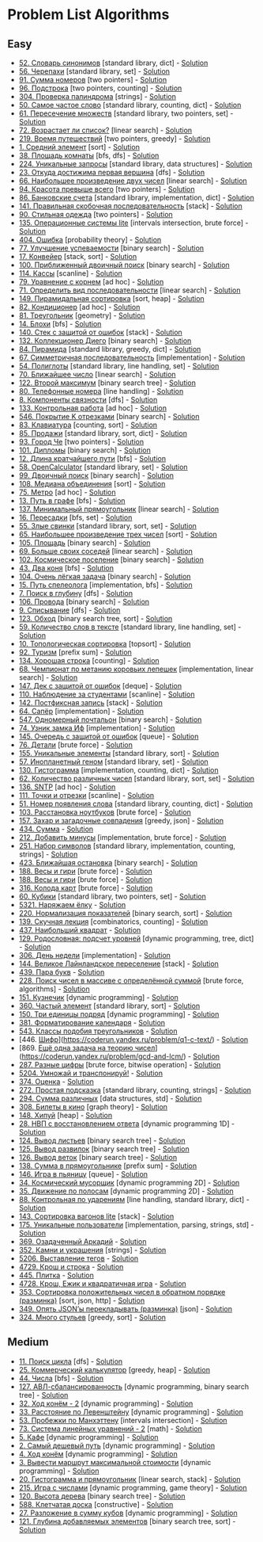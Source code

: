 # Problem List Algorithms <a name="problem-list-algoritms"></a>

## Easy <a name="algorithms-easy"></a>

* [52. Словарь синонимов](https://coderun.yandex.ru/problem/dictionary-synonyms/) [standard library, dict] - [Solution](Easy/52_dictionary_synonyms)
* [56. Черепахи](https://coderun.yandex.ru/problem/turtles/) [standard library, set] - [Solution](Easy/56_turtles)
* [91. Сумма номеров](https://coderun.yandex.ru/problem/sum-of-numbers/) [two pointers] - [Solution](Easy/91_sum_of_numbers)
* [96. Подстрока](https://coderun.yandex.ru/problem/substring/) [two pointers, counting] - [Solution](Easy/96_substring)
* [304. Проверка палиндрома](https://coderun.yandex.ru/problem/palindroming-check/) [strings] - [Solution](Easy/304_palindroming_check)
* [50. Самое частое слово](https://coderun.yandex.ru/problem/frequent-word/) [standard library, counting, dict] - [Solution](Easy/50_frequent_word)
* [61. Пересечение множеств](https://coderun.yandex.ru/problem/intersection-sets/) [standard library, two pointers, set] - [Solution](Easy/61_intersection_sets)
* [72. Возрастает ли список?](https://coderun.yandex.ru/problem/list-growing/) [linear search] - [Solution](Easy/72_list_growing)
* [219. Время путешествий](https://coderun.yandex.ru/problem/adventure-time/) [two pointers, greedy] - [Solution](Easy/219_adventure_time)
* [1. Средний элемент](https://coderun.yandex.ru/problem/median-out-of-three/) [sort] - [Solution](Easy/1_median_out_of_three)
* [38. Площадь комнаты](https://coderun.yandex.ru/problem/room-area/) [bfs, dfs] - [Solution](Easy/38_room_area)
* [224. Уникальные запросы](https://coderun.yandex.ru/problem/unique-queries/) [standard library, data structures] - [Solution](Easy/224_unique_queries)
* [23. Откуда достижима первая вершина](https://coderun.yandex.ru/problem/first-vertex/) [dfs] - [Solution](Easy/23_first_vertex)
* [66. Наибольшее произведение двух чисел](https://coderun.yandex.ru/problem/largest-product-two-numbers/) [linear search] - [Solution](Easy/66_largest_product_two_numbers)
* [94. Красота превыше всего](https://coderun.yandex.ru/problem/beauty-above-all/) [two pointers] - [Solution](Easy/94_beauty_above_all)
* [86. Банковские счета](https://coderun.yandex.ru/problem/bank-accounts/) [standard library, implementation, dict] - [Solution](Easy/86_bank_accounts)
* [141. Правильная скобочная последовательность](https://coderun.yandex.ru/problem/correct-bracket-sequence/) [stack] - [Solution](Easy/141_correct_bracket_sequence)
* [90. Стильная одежда](https://coderun.yandex.ru/problem/stylish-clothes/) [two pointers] - [Solution](Easy/90_stylish_clothes)
* [135. Операционные системы lite](https://coderun.yandex.ru/problem/lite-operating-systems/) [intervals intersection, brute force] - [Solution](Easy/135_lite_operating_systems)
* [404. Ошибка](https://coderun.yandex.ru/problem/server-error/) [probability theory] - [Solution](Easy/404_server_error)
* [77. Улучшение успеваемости](https://coderun.yandex.ru/problem/improving-academic-performance/) [binary search] - [Solution](Easy/77_improving_academic_performance)
* [17. Конвейер](https://coderun.yandex.ru/problem/conveyor/) [stack, sort] - [Solution](Easy/17_conveyor)
* [100. Приближенный двоичный поиск](https://coderun.yandex.ru/problem/bpproximate-binary-search/) [binary search] - [Solution](Easy/100_bpproximate_binary_search)
* [114. Кассы](https://coderun.yandex.ru/problem/cash-registers/) [scanline] - [Solution](Easy/114_cash_registers)
* [79. Уравнение с корнем](https://coderun.yandex.ru/problem/equation-root/) [ad hoc] - [Solution](Easy/79_equation_root)
* [71. Определить вид последовательности](https://coderun.yandex.ru/problem/determine-type-sequence/) [linear search] - [Solution](Easy/71_determine_type_sequence)
* [149. Пирамидальная сортировка](https://coderun.yandex.ru/problem/pyramid-sorting/) [sort, heap] - [Solution](Easy/149_pyramid_sorting)
* [82. Кондиционер](https://coderun.yandex.ru/problem/conditioner/) [ad hoc] - [Solution](Easy/82_conditioner)
* [81. Треугольник](https://coderun.yandex.ru/problem/triangle/) [geometry] - [Solution](Easy/81_triangle)
* [14. Блохи](https://coderun.yandex.ru/problem/fleas/) [bfs] - [Solution](Easy/14_fleas)
* [140. Стек с защитой от ошибок](https://coderun.yandex.ru/problem/stack-protection-from-errors/) [stack] - [Solution](Easy/140_stack_protection_from_errors)
* [132. Коллекционер Диего](https://coderun.yandex.ru/problem/collector-diego/) [binary search] - [Solution](Easy/132_collector_diego)
* [84. Пирамида](https://coderun.yandex.ru/problem/pyramid/) [standard library, greedy, dict] - [Solution](Easy/84_pyramid)
* [67. Симметричная последовательность](https://coderun.yandex.ru/problem/symmetric-sequence/) [implementation] - [Solution](Easy/67_symmetric_sequence)
* [54. Полиглоты](https://coderun.yandex.ru/problem/polyglots/) [standard library, line handling, set] - [Solution](Easy/54_polyglots)
* [70. Ближайшее число](https://coderun.yandex.ru/problem/nearest-number/) [linear search] - [Solution](Easy/70_nearest_number)
* [122. Второй максимум](https://coderun.yandex.ru/problem/second-maximum/) [binary search tree] - [Solution](Easy/122_second_maximum)
* [80. Телефонные номера](https://coderun.yandex.ru/problem/phone-numbers/) [line handling] - [Solution](Easy/80_phone_numbers)
* [8. Компоненты связности](https://coderun.yandex.ru/problem/connectivity-components/) [dfs] - [Solution](Easy/8_connectivity_components)
* [133. Контрольная работа](https://coderun.yandex.ru/problem/control-work/) [ad hoc] - [Solution](Easy/133_control_work)
* [546. Покрытие K отрезками](https://coderun.yandex.ru/problem/k-segments/) [binary search] - [Solution](Easy/546_k_segments)
* [83. Клавиатура](https://coderun.yandex.ru/problem/keyboard/) [counting, sort] - [Solution](Easy/83_keyboard)
* [85. Продажи](https://coderun.yandex.ru/problem/sales/) [standard library, sort, dict] - [Solution](Easy/85_sales)
* [93. Город Че](https://coderun.yandex.ru/problem/city-of-che/) [two pointers] - [Solution](Easy/93_city_of_che)
* [101. Дипломы](https://coderun.yandex.ru/problem/diplomas/) [binary search] - [Solution](Easy/101_diplomas)
* [12. Длина кратчайшего пути](https://coderun.yandex.ru/problem/shortest-path-length/) [bfs] - [Solution](Easy/12_shortest_path_length)
* [58. OpenCalculator](https://coderun.yandex.ru/problem/open-calculator/) [standard library, set] - [Solution](Easy/58_open_calculator)
* [99. Двоичный поиск](https://coderun.yandex.ru/problem/binary-search/) [binary search] - [Solution](Easy/99_binary_search)
* [108. Медиана объединения](https://coderun.yandex.ru/problem/median-union/) [sort] - [Solution](Easy/108_median_union)
* [75. Метро](https://coderun.yandex.ru/problem/metro/) [ad hoc] - [Solution](Easy/75_metro)
* [13. Путь в графе](https://coderun.yandex.ru/problem/the-path-in-the-graph/) [bfs] - [Solution](Easy/13_the_path_in_the_graph)
* [137. Минимальный прямоугольник](https://coderun.yandex.ru/problem/minimum-rectangle/) [linear search] - [Solution](Easy/137_minimum_rectangle)
* [16. Пересадки](https://coderun.yandex.ru/problem/metro-2/) [bfs, set] - [Solution](Easy/16_metro_2)
* [55. Злые свинки](https://coderun.yandex.ru/problem/angry-pigs/) [standard library, sort, set] - [Solution](Easy/55_angry_pigs)
* [65. Наибольшее произведение трех чисел](https://coderun.yandex.ru/problem/largest-product-three-numbers/) [sort] - [Solution](Easy/65_largest_product_three_numbers)
* [105. Площадь](https://coderun.yandex.ru/problem/square/) [binary search] - [Solution](Easy/105_square)
* [69. Больше своих соседей](https://coderun.yandex.ru/problem/more-your-neighbors/) [linear search] - [Solution](Easy/69_more_your_neighbors)
* [102. Космическое поселение](https://coderun.yandex.ru/problem/space-settlement/) [binary search] - [Solution](Easy/102_space_settlement)
* [43. Два коня](https://coderun.yandex.ru/problem/two-horses/) [bfs] - [Solution](Easy/43_two_horses)
* [104. Очень лёгкая задача](https://coderun.yandex.ru/problem/very-easy-problem/) [binary search] - [Solution](Easy/104_very_easy_problem)
* [15. Путь спелеолога](https://coderun.yandex.ru/problem/speleologist-way/) [implementation, bfs] - [Solution](Easy/15_speleologist_way)
* [7. Поиск в глубину](https://coderun.yandex.ru/problem/search-in-depth/) [dfs] - [Solution](Easy/7_search_in_depth)
* [106. Провода](https://coderun.yandex.ru/problem/wires/) [binary search] - [Solution](Easy/106_wires)
* [9. Списывание](https://coderun.yandex.ru/problem/cheating/) [dfs] - [Solution](Easy/9_cheating)
* [123. Обход](https://coderun.yandex.ru/problem/bypass/) [binary search tree, sort] - [Solution](Easy/123_bypass)
* [59. Количество слов в тексте](https://coderun.yandex.ru/problem/number-words-text/) [standard library, line handling, set] - [Solution](Easy/59_number_words_text)
* [10. Топологическая сортировка](https://coderun.yandex.ru/problem/topological-sorting/) [topsort] - [Solution](Easy/10_topological_sorting)
* [92. Туризм](https://coderun.yandex.ru/problem/tourism/) [prefix sum] - [Solution](Easy/92_tourism)
* [134. Хорошая строка](https://coderun.yandex.ru/problem/good-line/) [counting] - [Solution](Easy/134_good_line)
* [68. Чемпионат по метанию коровьих лепешек](https://coderun.yandex.ru/problem/cup-cowcake-throwing/) [implementation, linear search] - [Solution](Easy/68_cup_cowcake_throwing)
* [147. Дек с защитой от ошибок](https://coderun.yandex.ru/problem/dec-with-error-protection/) [deque] - [Solution](Easy/147_dec_with_error_protection)
* [110. Наблюдение за студентами](https://coderun.yandex.ru/problem/observation-students/) [scanline] - [Solution](Easy/110_observation_students)
* [142. Постфиксная запись](https://coderun.yandex.ru/problem/postfix-entry/) [stack] - [Solution](Easy/142_postfix_entry)
* [64. Сапёр](https://coderun.yandex.ru/problem/sapper/) [implementation] - [Solution](Easy/64_sapper)
* [547. Одномерный почтальон](https://coderun.yandex.ru/problem/linear-postman/) [binary search] - [Solution](Easy/547_linear_postman)
* [74. Узник замка Иф](https://coderun.yandex.ru/problem/castle-if/) [implementation] - [Solution](Easy/74_castle_if)
* [145. Очередь с защитой от ошибок](https://coderun.yandex.ru/problem/queue-with-error-protection/) [queue] - [Solution](Easy/145_queue_with_error_protection)
* [76. Детали](https://coderun.yandex.ru/problem/details/) [brute force] - [Solution](Easy/76_details)
* [155. Уникальные элементы](https://coderun.yandex.ru/problem/exactly-one-occur/) [standard library, sort] - [Solution](Easy/155_exactly_one_occur)
* [57. Инопланетный геном](https://coderun.yandex.ru/problem/alien-genome/) [standard library, set] - [Solution](Easy/57_alien_genome)
* [130. Гистограмма](https://coderun.yandex.ru/problem/histogram/) [implementation, counting, dict] - [Solution](Easy/130_histogram)
* [62. Количество различных чисел](https://coderun.yandex.ru/problem/number-different-numbers/) [standard library, sort, set] - [Solution](Easy/62_number_different_numbers)
* [136. SNTP](https://coderun.yandex.ru/problem/sntp/) [ad hoc] - [Solution](Easy/136_sntp)
* [111. Точки и отрезки](https://coderun.yandex.ru/problem/points-and-segments/) [scanline] - [Solution](Easy/111_points_and_segments)
* [51. Номер появления слова](https://coderun.yandex.ru/problem/word-appearance-number/) [standard library, counting, dict] - [Solution](Easy/51_word_appearance_number)
* [103. Расстановка ноутбуков](https://coderun.yandex.ru/problem/arrangement-laptops/) [brute force] - [Solution](Easy/103_arrangement_laptops)
* [157. Захар и загадочные совпадения](https://coderun.yandex.ru/problem/qx-d/) [greedy, json] - [Solution](Easy/157_qx_d)
* [434. Сумма](https://coderun.yandex.ru/problem/splitting-into-terms/) - [Solution](Easy/434_splitting_into_terms)
* [212. Добавить минусы](https://coderun.yandex.ru/problem/max-num-split/) [implementation, brute force] - [Solution](Easy/212_max_num_split)
* [251. Набор символов](https://coderun.yandex.ru/problem/symbols-set-min-susbstr/) [standard library, implementation, counting, strings] - [Solution](Easy/251_symbols_set_min_susbstr)
* [423. Ближайшая остановка](https://coderun.yandex.ru/problem/nearest-bus-stop/) [binary search] - [Solution](Easy/423_nearest_bus_stop)
* [188. Весы и гири](https://coderun.yandex.ru/problem/scales-and-weights/) [brute force] - [Solution](Easy/188_scales_and_weights)
* [188. Весы и гири](https://coderun.yandex.ru/problem/scales-and-weights/) [brute force] - [Solution](Easy/188_scales_and_weights)
* [316. Колода карт](https://coderun.yandex.ru/problem/cards/) [brute force] - [Solution](Easy/316_cards)
* [60. Кубики](https://coderun.yandex.ru/problem/cubes/) [standard library, two pointers, set] - [Solution](Easy/60_cubes)
* [5321. Наряжаем ёлку](https://coderun.yandex.ru/problem/decorating-tree/) - [Solution](Easy/5321_decorating_tree)
* [220. Нормализация показателей](https://coderun.yandex.ru/problem/normalization-of-indicators/) [binary search, sort] - [Solution](Easy/220_normalization_of_indicators)
* [139. Скучная лекция](https://coderun.yandex.ru/problem/boring-lecture/) [combinatorics, counting] - [Solution](Easy/139_boring_lecture)
* [437. Наибольший квадрат](https://coderun.yandex.ru/problem/biggest-square/) - [Solution](Easy/437_biggest_square)
* [129. Родословная: подсчет уровней](https://coderun.yandex.ru/problem/pedigree-counting-levels/) [dynamic programming, tree, dict] - [Solution](Easy/129_pedigree_counting_levels)
* [306. День недели](https://coderun.yandex.ru/problem/dayofweek-ya-intern/) [implementation] - [Solution](Easy/306_dayofweek_ya_intern)
* [144. Великое Лайнландское переселение](https://coderun.yandex.ru/problem/great-lineland-migration/) [stack] - [Solution](Easy/144_great_lineland_migration)
* [439. Пара букв](https://coderun.yandex.ru/problem/couple-of-letters/) - [Solution](Easy/439_couple_of_letters)
* [228. Поиск чисел в массиве с определённой суммой](https://coderun.yandex.ru/problem/search-for-numbers/) [brute force, algorithms] - [Solution](Easy/228_search_for_numbers)
* [151. Кузнечик](https://coderun.yandex.ru/problem/grasshopper/) [dynamic programming] - [Solution](Easy/151_grasshopper)
* [360. Частый элемент](https://coderun.yandex.ru/problem/a-1-find-most-frequent/) [standard library, sort] - [Solution](Easy/360_a_1_find_most_frequent)
* [150. Три единицы подряд](https://coderun.yandex.ru/problem/three-blocks-row/) [dynamic programming] - [Solution](Easy/150_three_blocks_row)
* [381. Форматирование календаря](https://coderun.yandex.ru/problem/calendar-formatting/) - [Solution](Easy/381_calendar_formatting)
* [543. Классы подобия треугольников](https://coderun.yandex.ru/problem/triangle-similarity/) - [Solution](Easy/543_triangle_similarity)
* [446. [Шифр](link)](https://coderun.yandex.ru/problem/q1-c-text/) - [Solution](Easy/446_q1_c_text)
* [869. [Ещё одна задача на теорию чисел](link)](https://coderun.yandex.ru/problem/gcd-and-lcm/) - [Solution](Easy/869_gcd_and_lcm)
* [287. Разные цифры](https://coderun.yandex.ru/problem/three-numbers/) [brute force, bitwise operation] - [Solution](Easy/287_three_numbers)
* [5204. Умножай и транспонируй!](https://coderun.yandex.ru/problem/matrix-operations) - [Solution](Algorithms/Easy/5204_matrix_operations)
* [374. Оценка](https://coderun.yandex.ru/problem/mark) - [Solution](Algorithms/Easy/374_mark)
* [272. Простая подсказка](https://coderun.yandex.ru/problem/simple-suggest) [standard library, counting, strings] - [Solution](Algorithms/Easy/272_simple_suggest)
* [294. Сумма различных](https://coderun.yandex.ru/problem/summ-of-the-various) [data structures, std] - [Solution](Algorithms/Easy/294_summ_of_the_various)
* [308. Билеты в кино](https://coderun.yandex.ru/problem/movie-tickets) [graph theory] - [Solution](Algorithms/Easy/308_movie_tickets)
* [148. Хипуй](https://coderun.yandex.ru/problem/hipuy) [heap] - [Solution](Algorithms/Easy/148_hipuy)
* [28. НВП с восстановлением ответа](https://coderun.yandex.ru/problem/nvp-with-response-recovery) [dynamic programming 1D] - [Solution](Algorithms/Easy/28_nvp_with_response_recovery)
* [124. Вывод листьев](https://coderun.yandex.ru/problem/leaf-conclusion) [binary search tree] - [Solution](Algorithms/Easy/124_leaf_conclusion)
* [125. Вывод развилок](https://coderun.yandex.ru/problem/fork-conclusion) [binary search tree] - [Solution](Algorithms/Easy/125_fork_conclusion)
* [126. Вывод веток](https://coderun.yandex.ru/problem/branches-conclusion) [binary search tree] - [Solution](Algorithms/Easy/126_branches_conclusion)
* [138. Сумма в прямоугольнике](https://coderun.yandex.ru/problem/rectangle-sum) [prefix sum] - [Solution](Algorithms/Easy/138_rectangle_sum)
* [146. Игра в пьяницу](https://coderun.yandex.ru/problem/drunkard-game) [queue] - [Solution](Algorithms/Easy/146_drunkard_game)
* [34. Космический мусорщик](https://coderun.yandex.ru/problem/space-scavenger) [dynamic programming 2D] - [Solution](Algorithms/Easy/34_space_scavenger)
* [35. Движение по полосам](https://coderun.yandex.ru/problem/traffic-lanes) [dynamic programming 2D] - [Solution](Algorithms/Easy/35_traffic_lanes)
* [88. Контрольная по ударениям](https://coderun.yandex.ru/problem/control-accent) [line handling, standard library, dict] - [Solution](Algorithms/Easy/88_control_accent)
* [143. Сортировка вагонов lite](https://coderun.yandex.ru/problem/sorting-of-wagons-lite) [stack] - [Solution](Algorithms/Easy/143_sorting_of_wagons_lite)
* [175. Уникальные пользователи](https://coderun.yandex.ru/problem/unique-users) [implementation, parsing, strings, std] - [Solution](Algorithms/Easy/175_unique_users)
* [369. Озадаченный Аркадий](https://coderun.yandex.ru/problem/puzzled-arkady) - [Solution](Algorithms/Easy/369_puzzled_arkady)
* [352. Камни и украшения](https://coderun.yandex.ru/problem/rocks-and-jewels) [strings] - [Solution](Algorithms/Easy/352_rocks_and_jewels)
* [5206. Выставление тегов](https://coderun.yandex.ru/problem/calculate-tags) - [Solution](Algorithms/Easy/5206_calculate_tags)
* [4729. Крош и строка](https://coderun.yandex.ru/problem/krosh-and-string) - [Solution](Algorithms/Easy/4729_krosh_and_string)
* [445. Плитка](https://coderun.yandex.ru/problem/tiles) - [Solution](Algorithms/Easy/445_tiles)
* [4728. Крош, Ежик и квадратичная игра](https://coderun.yandex.ru/problem/krosh-and-game) - [Solution](Algorithms/Easy/4728_krosh_and_game)
* [353. Сортировка положительных чисел в обратном порядке (разминка)](https://coderun.yandex.ru/problem/sorting-reverse-order) [sort, json, http] - [Solution](Algorithms/Easy/353_sorting_reverse_order)
* [349. Опять JSON’ы перекладывать (разминка)](https://coderun.yandex.ru/problem/merge-jsons-2) [json] - [Solution](Algorithms/Easy/349_merge_jsons_2)
* [324. Много стульев](https://coderun.yandex.ru/problem/trading-ya-intern) [greedy, sort] - [Solution](Algorithms/Easy/324_trading_ya_intern)

## Medium <a name="algorithms-medium"></a>

* [11. Поиск цикла](https://coderun.yandex.ru/problem/cycle-search/) [dfs] - [Solution](Medium/11_cycle_search)
* [25. Коммерческий калькулятор](https://coderun.yandex.ru/problem/commercial-calculator/) [greedy, heap] - [Solution](Medium/25_commercial_calculator)
* [44. Числа](https://coderun.yandex.ru/problem/numbers/) [bfs] - [Solution](Medium/44_numbers)
* [127. АВЛ-сбалансированность](https://coderun.yandex.ru/problem/avl-balance/) [dynamic programming, binary search tree] - [Solution](Medium/127_avl_balance)
* [32. Ход конём - 2](https://coderun.yandex.ru/problem/knights-move-2/) [dynamic programming] - [Solution](Medium/32_knights_move_2)
* [33. Расстояние по Левенштейну](https://coderun.yandex.ru/problem/levenstein-distance/) [dynamic programming] - [Solution](Medium/33_levenstein_distance)
* [53. Пробежки по Манхэттену](https://coderun.yandex.ru/problem/run-manhattan/) [intervals intersection] - [Solution](Medium/53_run_manhattan)
* [73. Система линейных уравнений - 2](https://coderun.yandex.ru/problem/system-of-linear-equations-2/) [math] - [Solution](Medium/73_system_of_linear_equations_2)
* [5. Кафе](https://coderun.yandex.ru/problem/cafe/) [dynamic programming] - [Solution](Medium/5_cafe)
* [2. Самый дешевый путь](https://coderun.yandex.ru/problem/cheapest-way/) [dynamic programming] - [Solution](Medium/2_cheapest_way)
* [4. Ход конём](https://coderun.yandex.ru/problem/knight-move/) [dynamic programming] - [Solution](Medium/4_knight_move)
* [3. Вывести маршрут максимальной стоимости](https://coderun.yandex.ru/problem/print-the-route-of-the-maximum-cost/) [dynamic programming] - [Solution](Medium/3_print_the_route_of_the_maximum_cost)
* [20. Гистограмма и прямоугольник](https://coderun.yandex.ru/problem/histogram-and-rectangle/) [linear search, stack] - [Solution](Medium/20_histogram_and_rectangle)
* [215. Игра с числами](https://coderun.yandex.ru/problem/num-game/) [dynamic programming, game theory] - [Solution](Medium/215_num_game)
* [120. Высота дерева](https://coderun.yandex.ru/problem/tree-height/) [binary search tree] - [Solution](Medium/120_tree_height)
* [588. Клетчатая доска](https://coderun.yandex.ru/problem/checkered-board/) [constructive] - [Solution](Medium/588_checkered_board)
* [27. Разложение в сумму кубов](https://coderun.yandex.ru/problem/sum-of-cubes/) [dynamic programming] - [Solution](Medium/27_sum_of_cubes)
* [121. Глубина добавляемых элементов](https://coderun.yandex.ru/problem/depth-added-elements/) [binary search tree, sort] - [Solution](Medium/121_depth_added_elements)
